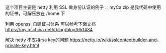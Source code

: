 这个项目主要是
netty 利用 SSL 做身份认证的例子：
myCa.zip 是我代码中使用的证书，可解压放在 /home 下


利用 openssl 自建证书体系 可以参考下面文档
https://my.oschina.net/itblog/blog/651434

解决 netty 不支持rsa key的问题
https://netty.io/wiki/sslcontextbuilder-and-private-key.html